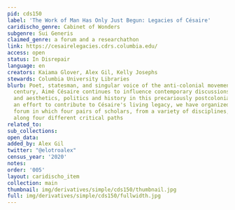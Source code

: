```yaml
---
pid: cds150
label: 'The Work of Man Has Only Just Begun: Legacies of Césaire'
caridischo_genre: Cabinet of Wonders
subgenre: Sui Generis
claimed_genre: a forum and a researchathon
link: https://cesairelegacies.cdrs.columbia.edu/
access: open
status: In Disrepair
language: en
creators: Kaiama Glover, Alex Gil, Kelly Josephs
stewards: Columbia University Libraries
blurb: Poet, statesman, and singular voice of the anti-colonial movements of the 20th
  century, Aimé Césaire continues to influence contemporary discussions of ethics
  and aesthetics, politics and history in this precariously postcolonial world. In
  an effort to contribute to Césaire's living legacy, we have organized an online
  forum in which four pairs of scholars, from a variety of disciplines, offer reflections
  along four different critical paths
related_to:
sub_collections:
open_data:
added_by: Alex Gil
twitter: "@elotroalex"
census_year: '2020'
notes:
order: '005'
layout: caridischo_item
collection: main
thumbnail: img/derivatives/simple/cds150/thumbnail.jpg
full: img/derivatives/simple/cds150/fullwidth.jpg
---
```

